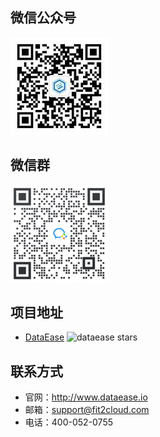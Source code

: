 ## 微信公众号

![wechat-official](../img/wechat-official.jpg)

## 微信群

![wechat-group](../img/wechat-group.png)

## 项目地址

- [DataEase][dataease] ![dataease stars][dataease stars]

## 联系方式

- 官网：http://www.dataease.io
- 邮箱：support@fit2cloud.com
- 电话：400-052-0755

[dataease]: https://github.com/dataease/dataease
[dataease stars]: https://img.shields.io/github/stars/dataease/dataease.svg
